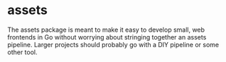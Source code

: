 # assets

The assets package is meant to make it easy to develop small, web frontends
in Go without worrying about stringing together an assets pipeline. Larger
projects should probably go with a DIY pipeline or some other tool.
